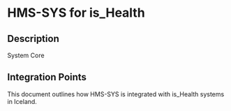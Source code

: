 # HMS-SYS for is_Health

## Description

System Core

## Integration Points

This document outlines how HMS-SYS is integrated with is_Health systems in Iceland.
